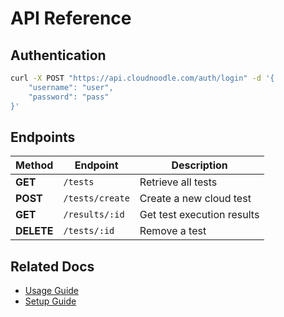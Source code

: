 # API Reference

## Authentication

```bash
curl -X POST "https://api.cloudnoodle.com/auth/login" -d '{
    "username": "user",
    "password": "pass"
}'
```

## Endpoints

| Method | Endpoint | Description |
|--------|---------|------------|
| **GET** | `/tests` | Retrieve all tests |
| **POST** | `/tests/create` | Create a new cloud test |
| **GET** | `/results/:id` | Get test execution results |
| **DELETE** | `/tests/:id` | Remove a test |

## Related Docs

- [Usage Guide](usage.md)
- [Setup Guide](setup.md)
